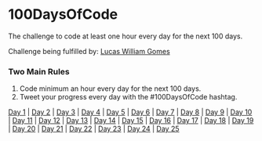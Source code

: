 # 100DaysOfCode
The challenge to code at least one hour every day for the next 100 days.

Challenge being fulfilled by: [Lucas William Gomes](https://twitter.com/lucz_william)

### Two Main Rules
1.  Code minimum an hour every day for the next 100 days.
2.  Tweet your progress every day with the #100DaysOfCode hashtag.

[Day 1](https://twitter.com/lucz_william/status/1357179442536337408) |
[Day 2](https://twitter.com/lucz_william/status/1357517047413014529) |
[Day 3](https://twitter.com/lucz_william/status/1357936766481752064) |
[Day 4](https://twitter.com/lucz_william/status/1358213991022100480) |
[Day 5](https://twitter.com/lucz_william/status/1358543411213697033) |
[Day 6](https://twitter.com/lucz_william/status/1359133161377189896) |
[Day 7](https://twitter.com/lucz_william/status/1359348528108232704) |
[Day 8](https://twitter.com/lucz_william/status/1359689300439351299) |
[Day 9](https://twitter.com/lucz_william/status/1360081779038765056) |
[Day 10](https://twitter.com/lucz_william/status/1360413314833088514) |
[Day 11](https://twitter.com/lucz_william/status/1360769764180787201) |
[Day 12](https://twitter.com/lucz_william/status/1361141871167344644) | 
[Day 13](https://twitter.com/lucz_william/status/1361509074400083969) |
[Day 14](https://twitter.com/lucz_william/status/1361509074400083969) |
[Day 15](https://twitter.com/lucz_william/status/1362447714915606528) |
[Day 16](https://twitter.com/lucz_william/status/1362600390408167425) |
[Day 17](https://twitter.com/lucz_william/status/1362994863789203456) |
[Day 18](https://twitter.com/lucz_william/status/1363362424200581120) |
[Day 19](https://twitter.com/lucz_william/status/1363842915743711236) |
[Day 20](https://twitter.com/lucz_william/status/1364051025628454916) |
[Day 21](https://twitter.com/lucz_william/status/1364462372191109120) |
[Day 22](https://twitter.com/lucz_william/status/1364896125472415752) |
[Day 23](https://twitter.com/lucz_william/status/1365135465872056320) |
[Day 24](https://twitter.com/lucz_william/status/1365512564600418304) |
[Day 25](https://twitter.com/lucz_william/status/1365819284388270081)
